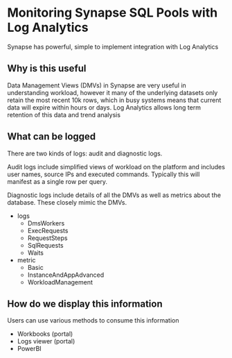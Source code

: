 # Monitoring Synapse SQL Pools with Log Analytics

Synapse has powerful, simple to implement integration with Log Analytics

## Why is this useful

Data Management Views (DMVs) in Synapse are very useful in understanding workload, however it many of the underlying datasets only retain the most recent 10k rows, which in busy systems means that current data will expire within hours or days. Log Analytics allows long term retention of this data and trend analysis

## What can be logged

There are two kinds of logs: audit and diagnostic logs.

Audit logs include simplified views of workload on the platform and includes user names, source IPs and executed commands. Typically this will manifest as a single row per query.

Diagnostic logs include details of all the DMVs as well as metrics about the database. These closely mimic the DMVs.

- logs
    - DmsWorkers
    - ExecRequests
    - RequestSteps
    - SqlRequests
    - Waits
 - metric
    - Basic
    - InstanceAndAppAdvanced
    - WorkloadManagement

## How do we display this information

Users can use various methods to consume this information
- Workbooks (portal)
- Logs viewer (portal)
- PowerBI
